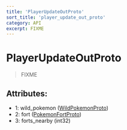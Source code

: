```yaml
---
title: 'PlayerUpdateOutProto'
sort_title: 'player_update_out_proto'
category: API
excerpt: FIXME
---
```


# PlayerUpdateOutProto

> FIXME

## Attributes:

- 1: wild_pokemon ([WildPokemonProto](../WildPokemonProto/)) 
- 2: fort ([PokemonFortProto](../PokemonFortProto/)) 
- 3: forts_nearby (int32)

